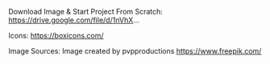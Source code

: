 Download Image & Start Project From Scratch:
https://drive.google.com/file/d/1nVhX...

Icons:
https://boxicons.com/

Image Sources:
Image created by pvpproductions
https://www.freepik.com/

